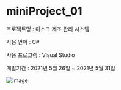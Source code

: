 # miniProject_01

프로젝트명 : 마스크 제조 관리 시스템

사용 언어 : C#

사용 프로그램 : Visual Studio

개발기간 : 2021년 5월 26일 ~ 2021년 5월 31일

![image](https://user-images.githubusercontent.com/84000791/123369438-b9a18080-d5b8-11eb-92fc-9e3c0f869665.png)


